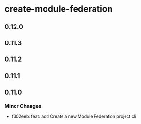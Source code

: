 # create-module-federation

## 0.12.0

## 0.11.3

## 0.11.2

## 0.11.1

## 0.11.0

### Minor Changes

- f302eeb: feat: add Create a new Module Federation project cli
